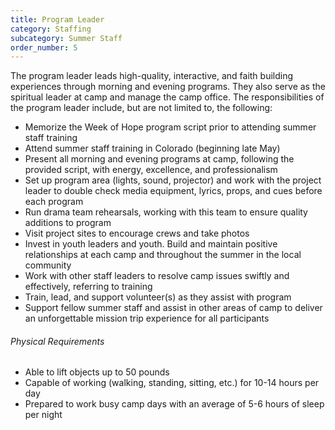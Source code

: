 ```yaml
---
title: Program Leader
category: Staffing
subcategory: Summer Staff
order_number: 5
---
```

The program leader leads high-quality, interactive, and faith building experiences through morning and evening programs. They also serve as the spiritual leader at camp and manage the camp office. The responsibilities of the program leader include, but are not limited to, the following:

<div><ul><li>Memorize the Week of Hope program script prior to attending summer staff training</li><li>Attend summer staff training in Colorado (beginning late May)</li><li>Present all morning and evening programs at camp, following the provided script, with energy, excellence, and professionalism</li><li>Set up program area (lights, sound, projector) and work with the project leader to double check media equipment, lyrics, props, and cues before each program</li><li>Run drama team rehearsals, working with this team to ensure quality additions to program</li><li>Visit project sites to encourage crews and take photos</li><li>Invest in youth leaders and youth. Build and maintain positive relationships at each camp and throughout the summer in the local community</li><li>Work with other staff leaders to resolve camp issues swiftly and effectively, referring to training</li><li>Train, lead, and support volunteer(s) as they assist with program</li><li>Support fellow summer staff and assist in other areas of camp to deliver an unforgettable mission trip experience for all participants</li></ul><div><h6>Physical Requirements</h6><ul><li>Able to lift objects up to 50 pounds</li><li>Capable of working (walking, standing, sitting, etc.) for 10-14 hours per day</li><li>Prepared to work busy camp days with an average of 5-6 hours of sleep per night</li></ul></div></div>
